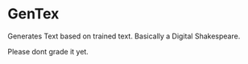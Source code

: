 # GenTex
Generates Text based on trained text. Basically a Digital Shakespeare.

Please dont grade it yet.
